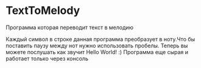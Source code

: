 # TextToMelody
Программа которая переводит текст в мелодию

Каждый символ в строке данная программа преобразует в ноту.Что бы поставить паузу между нот нужно использовать пробелы.
Теперь вы можете послушать как звучит Hello World! :)
Программа еще сырая и работает только через консоль
